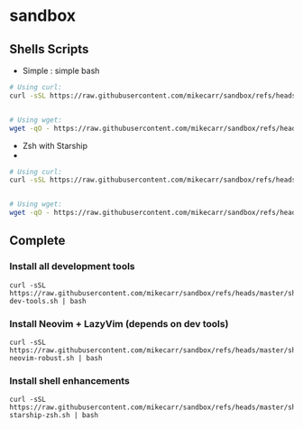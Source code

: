 # sandbox





## Shells Scripts

* Simple : simple bash

```bash
# Using curl:
curl -sSL https://raw.githubusercontent.com/mikecarr/sandbox/refs/heads/master/shell/simple.sh | bash


# Using wget:
wget -qO - https://raw.githubusercontent.com/mikecarr/sandbox/refs/heads/master/shell/simple.sh | bash
```

* Zsh with Starship
* 
```bash
# Using curl:
curl -sSL https://raw.githubusercontent.com/mikecarr/sandbox/refs/heads/master/shell/setup-zsh-starship.sh | bash


# Using wget:
wget -qO - https://raw.githubusercontent.com/mikecarr/sandbox/refs/heads/master/shell/setup-zsh-starship.sh | bash
```

## Complete

### Install all development tools
```
curl -sSL https://raw.githubusercontent.com/mikecarr/sandbox/refs/heads/master/shell/install-dev-tools.sh | bash
```

### Install Neovim + LazyVim (depends on dev tools)
```
curl -sSL https://raw.githubusercontent.com/mikecarr/sandbox/refs/heads/master/shell/install-neovim-robust.sh | bash
```

### Install shell enhancements
```
curl -sSL https://raw.githubusercontent.com/mikecarr/sandbox/refs/heads/master/shell/install-starship-zsh.sh | bash
```
     
